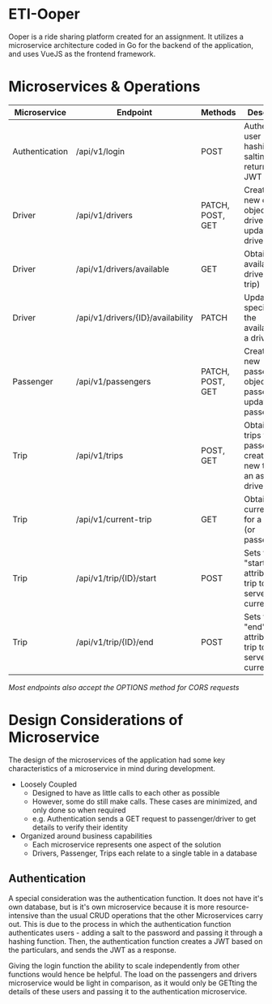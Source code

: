 # ETI-Ooper

Ooper is a ride sharing platform created for an assignment. It utilizes a microservice architecture coded in Go for the backend of the application, and uses VueJS as the frontend framework.

# Microservices & Operations

|Microservice | Endpoint | Methods | Description|
|-|-|-|-|
|Authentication| /api/v1/login| POST| Authenticates user using hashing and salting, and returns a JWT|
|Driver| /api/v1/drivers| PATCH, POST, GET | Creates a new driver object, Gets a driver, or updates a driver|
|Driver| /api/v1/drivers/available | GET |Obtains an available driver (for a trip)|
|Driver| /api/v1/drivers/{ID}/availability | PATCH | Updates specifically the availability of a driver |
|Passenger| /api/v1/passengers| PATCH, POST, GET | Creates a new passenger object, Gets a passenger, or updates a passenger|
|Trip| /api/v1/trips | POST, GET | Obtains all trips for a passenger, or creates a new trip with an assigned driver|
|Trip| /api/v1/current-trip | GET | Obtains the current trip for a driver (or passenger)|
|Trip| /api/v1/trip/{ID}/start | POST | Sets the "start" attribute for a trip to the server's current time|
|Trip| /api/v1/trip/{ID}/end | POST | Sets the "end" attribute for a trip to the server's current time|

*Most endpoints also accept the OPTIONS method for CORS requests*

# Design Considerations of Microservice
The design of the microservices of the application had some key characteristics of a microservice in mind during development.
* Loosely Coupled
   * Designed to have as little calls to each other as possible
   * However, some do still make calls. These cases are minimized, and only done so when required
   * e.g. Authentication sends a GET request to passenger/driver to get details to verify their identity
* Organized around business capabilities
    * Each microservice represents one aspect of the solution
    * Drivers, Passenger, Trips each relate to a single table in a database

## Authentication
A special consideration was the authentication function. It does not have it's own database, but is it's own microservice because it is more resource-intensive than the usual CRUD operations that the other Microservices carry out. This is due to the process in which the authentication function authenticates users - adding a salt to the password and passing it through a hashing function. Then, the authentication function creates a JWT based on the particulars, and sends the JWT as a response.

Giving the login function the ability to scale independently from other functions would hence be helpful. The load on the passengers and drivers microservice would be light in comparison, as it would only be GETting the details of these users and passing it to the authentication microservice.

